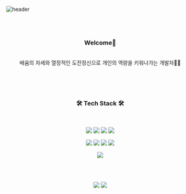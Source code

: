 ![header](https://capsule-render.vercel.app/api?type=soft&color=0:FFFFFF,100:FFFFFF&height=200&section=header&text=%20SAY's%20Github&fontColor=FE370C&fontSize=50&animation=fadeIn)

<br><br>

<div align="center">
    <h3><b>Welcome👋</b></h3>
    <br>
    배움의 자세와 열정적인 도전정신으로 개인의 역량을 키워나가는 개발자💪🏻
    
</div>

<br><br><br>

<h3 align="center"><b>🛠 Tech Stack 🛠</b></h3>
</br>
<p align="center">
    <img src="https://img.shields.io/badge/Java-007396?style=for-the-badge&logo=java&logoColor=white">  
    <img src="https://img.shields.io/badge/Spring-6DB33F?style=for-the-badge&logo=Spring&logoColor=white">
    <img src="https://img.shields.io/badge/eclipse-blue?style=for-the-badge&logo=eclipse&logoColor=white">  
    <img src="https://img.shields.io/badge/oracle-F80000?style=for-the-badge&logo=oracle&logoColor=white">  
</p>
<p align="center">
    <img src="https://img.shields.io/badge/html-E34F26?style=for-the-badge&logo=html5&logoColor=white"> 
    <img src="https://img.shields.io/badge/css-1572B6?style=for-the-badge&logo=css3&logoColor=white">   
    <img src="https://img.shields.io/badge/javascript-F7DF1E?style=for-the-badge&logo=javascript&logoColor=black">  
    <img src="https://img.shields.io/badge/jquery-0769AD?style=for-the-badge&logo=jquery&logoColor=white">
</p>
<p align="center">
    <img src="https://img.shields.io/badge/github-181717?style=for-the-badge&logo=github&logoColor=white"> 
</p>


<br><br>

<div align="center">
    <img align="center" src="https://github-readme-stats.vercel.app/api?username=sayee88&show_icons=true" />
    <img align="center" src="https://github-readme-stats.vercel.app/api/top-langs/?username=sayee88&layout=compact&hide_border=true&repo=convoychat" />
</div>

<br><br>

